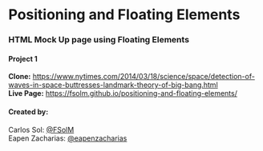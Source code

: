# Positioning and Floating Elements
### HTML Mock Up page using Floating Elements
#### Project 1
<b>Clone:</b> https://www.nytimes.com/2014/03/18/science/space/detection-of-waves-in-space-buttresses-landmark-theory-of-big-bang.html<br>
<b>Live Page:</b> https://fsolm.github.io/positioning-and-floating-elements/

#### Created by:
Carlos Sol: <a href="https://github.com/FSolM">@FSolM</a><br>
Eapen Zacharias: <a href="https://github.com/eapenzacharias">@eapenzacharias</a>

